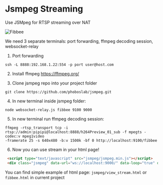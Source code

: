 # Jsmpeg Streaming
Use JSMpeg for RTSP streaming over NAT

![Fibbee](https://user-images.githubusercontent.com/43553016/188693618-7805b4e4-e52c-44bc-a2b9-b0467f5a7d4b.png)

We need 3 separate terminals: port forwarding, ffmpeg decoding session, websocket-relay

1) Port forwarding

`ssh -L 8888:192.168.1.22:554 -p port user@host.com`

2) Install ffmpeg https://ffmpeg.org/


3) Clone jsmpeg repo into your project folder

`git clone https://github.com/phoboslab/jsmpeg.git`

4) In new terminal inside jsmpeg folder:
 
`node websocket-relay.js fibbee 9100 9000`

5) In new terminal run ffmpeg decoding session:

```
ffmpeg -rtsp_transport tcp -i rtsp://admin:pipipi@localhost:8888/h264Preview_01_sub -f mpegts -codec:v mpeg1video 
-framerate 25 -s 640x480 -b:v 1500k -bf 0 http://localhost:9100/fibbee
```

6) Now you can use stream in your html page!

```html
 <script type="text/javascript" src="jsmpeg/jsmpeg.min.js"></script>
 <div class="jsmpeg" data-url="ws://localhost:9000/" data-loop="true" data-autoplay="true"></div>
 ```

You can find simple example of html page: `jsmpeg/view_stream.html` or `fibbee.html` in current project
